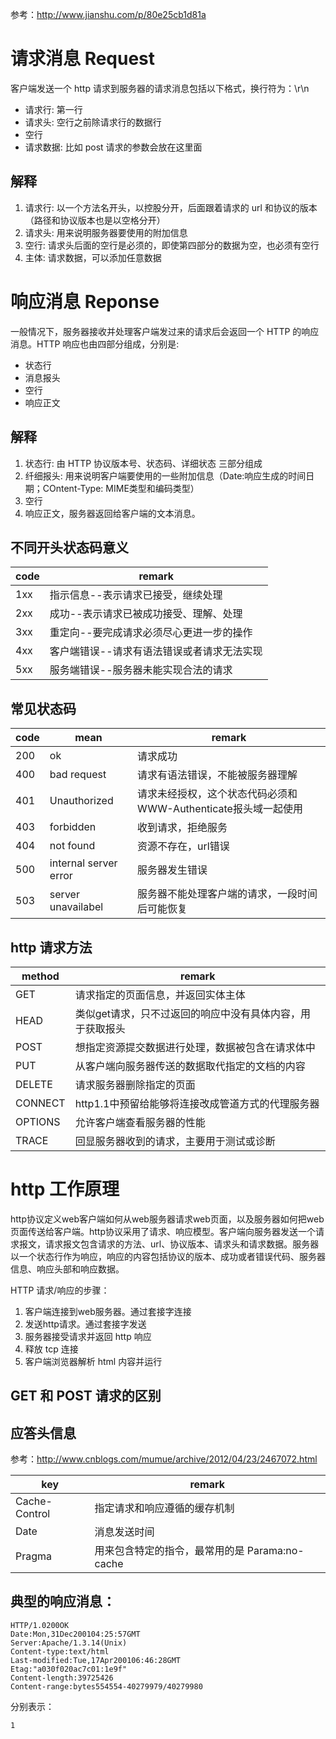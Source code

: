 参考：<http://www.jianshu.com/p/80e25cb1d81a>

# 请求消息 Request

客户端发送一个 http 请求到服务器的请求消息包括以下格式，换行符为：\r\n

- 请求行: 第一行
- 请求头: 空行之前除请求行的数据行
- 空行
- 请求数据: 比如 post 请求的参数会放在这里面

## 解释

1. 请求行: 以一个方法名开头，以控股分开，后面跟着请求的 url 和协议的版本（路径和协议版本也是以空格分开）
2. 请求头: 用来说明服务器要使用的附加信息
3. 空行: 请求头后面的空行是必须的，即使第四部分的数据为空，也必须有空行
4. 主体: 请求数据，可以添加任意数据

# 响应消息 Reponse

一般情况下，服务器接收并处理客户端发过来的请求后会返回一个 HTTP 的响应消息。HTTP 响应也由四部分组成，分别是:

- 状态行
- 消息报头
- 空行
- 响应正文

## 解释

1. 状态行: 由 HTTP 协议版本号、状态码、详细状态 三部分组成
2. 纤细报头: 用来说明客户端要使用的一些附加信息（Date:响应生成的时间日期；COntent-Type: MIME类型和编码类型）
3. 空行
4. 响应正文，服务器返回给客户端的文本消息。

## 不同开头状态码意义

code | remark
---- | ----------------------
1xx  | 指示信息--表示请求已接受，继续处理
2xx  | 成功--表示请求已被成功接受、理解、处理
3xx  | 重定向--要完成请求必须尽心更进一步的操作
4xx  | 客户端错误--请求有语法错误或者请求无法实现
5xx  | 服务端错误--服务器未能实现合法的请求

## 常见状态码

code | mean                  | remark
---- | --------------------- | ---------------------------------------
200  | ok                    | 请求成功
400  | bad request           | 请求有语法错误，不能被服务器理解
401  | Unauthorized          | 请求未经授权，这个状态代码必须和WWW-Authenticate报头域一起使用
403  | forbidden             | 收到请求，拒绝服务
404  | not found             | 资源不存在，url错误
500  | internal server error | 服务器发生错误
503  | server unavailabel    | 服务器不能处理客户端的请求，一段时间后可能恢复

## http 请求方法

method  | remark
------- | ------------------------------
GET     | 请求指定的页面信息，并返回实体主体
HEAD    | 类似get请求，只不过返回的响应中没有具体内容，用于获取报头
POST    | 想指定资源提交数据进行处理，数据被包含在请求体中
PUT     | 从客户端向服务器传送的数据取代指定的文档的内容
DELETE  | 请求服务器删除指定的页面
CONNECT | http1.1中预留给能够将连接改成管道方式的代理服务器
OPTIONS | 允许客户端查看服务器的性能
TRACE   | 回显服务器收到的请求，主要用于测试或诊断

# http 工作原理

http协议定义web客户端如何从web服务器请求web页面，以及服务器如何把web页面传送给客户端。http协议采用了请求、响应模型。客户端向服务器发送一个请求报文，请求报文包含请求的方法、url、协议版本、请求头和请求数据。服务器以一个状态行作为响应，响应的内容包括协议的版本、成功或者错误代码、服务器信息、响应头部和响应数据。

HTTP 请求/响应的步骤：

1. 客户端连接到web服务器。通过套接字连接
2. 发送http请求。通过套接字发送
3. 服务器接受请求并返回 http 响应
4. 释放 tcp 连接
5. 客户端浏览器解析 html 内容并运行

## GET 和 POST 请求的区别

## 应答头信息

参考：<http://www.cnblogs.com/mumue/archive/2012/04/23/2467072.html>

key           | remark
------------- | -------------------------------
Cache-Control | 指定请求和响应遵循的缓存机制
Date          | 消息发送时间
Pragma        | 用来包含特定的指令，最常用的是 Parama:no-cache

## 典型的响应消息：

```
HTTP/1.0200OK
Date:Mon,31Dec200104:25:57GMT
Server:Apache/1.3.14(Unix)
Content-type:text/html
Last-modified:Tue,17Apr200106:46:28GMT
Etag:"a030f020ac7c01:1e9f"
Content-length:39725426
Content-range:bytes554554-40279979/40279980
```

分别表示：<br>

```
1
```

